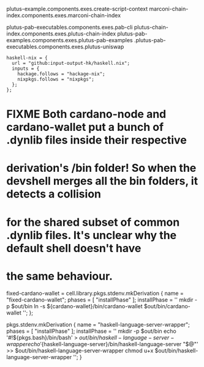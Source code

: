 plutus-example.components.exes.create-script-context
marconi-chain-index.components.exes.marconi-chain-index

plutus-pab-executables.components.exes.pab-cli
plutus-chain-index.components.exes.plutus-chain-index
plutus-pab-examples.components.exes.plutus-pab-examples
.plutus-pab-executables.components.exes.plutus-uniswap

    haskell-nix = {
      url = "github:input-output-hk/haskell.nix";
      inputs = {
        hackage.follows = "hackage-nix";
        nixpkgs.follows = "nixpkgs";
      };
    };



  # FIXME Both cardano-node and cardano-wallet put a bunch of .dynlib files inside their respective 
  # derivation's /bin folder! So when the devshell merges all the bin folders, it detects a collision
  # for the shared subset of common .dynlib files. It's unclear why the default shell doesn't have 
  # the same behaviour.
  fixed-cardano-wallet = cell.library.pkgs.stdenv.mkDerivation {
    name = "fixed-cardano-wallet";
    phases = [ "installPhase" ];
    installPhase = ''
      mkdir -p $out/bin
      ln -s ${cardano-wallet}/bin/cardano-wallet $out/bin/cardano-wallet
    '';
  };



pkgs.stdenv.mkDerivation {
  name = "haskell-language-server-wrapper";
  phases = [ "installPhase" ];
  installPhase = ''
    mkdir -p $out/bin
    echo '#!${pkgs.bash}/bin/bash' > $out/bin/haskell-language-server-wrapper
    echo '${haskell-language-server}/bin/haskell-language-server "$@"' >> $out/bin/haskell-language-server-wrapper
    chmod u+x $out/bin/haskell-language-server-wrapper
  '';
}


